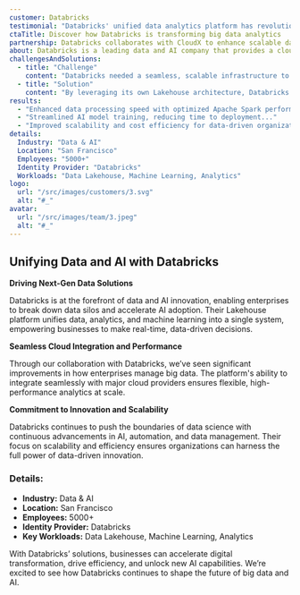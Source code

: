 ```yaml
---
customer: Databricks
testimonial: "Databricks' unified data analytics platform has revolutionized how we process and analyze big data, enabling faster insights and more efficient decision-making."
ctaTitle: Discover how Databricks is transforming big data analytics
partnership: Databricks collaborates with CloudX to enhance scalable data solutions.
about: Databricks is a leading data and AI company that provides a cloud-based analytics platform. Their solutions help organizations unify data, analytics, and AI to drive business innovation.
challengesAndSolutions:
  - title: "Challenge"
    content: "Databricks needed a seamless, scalable infrastructure to support growing data volumes and accelerate machine learning workloads."
  - title: "Solution"
    content: "By leveraging its own Lakehouse architecture, Databricks provided a unified platform that simplifies data management, enhances analytics, and optimizes machine learning pipelines."
results:
  - "Enhanced data processing speed with optimized Apache Spark performance..."
  - "Streamlined AI model training, reducing time to deployment..."
  - "Improved scalability and cost efficiency for data-driven organizations..."
details:
  Industry: "Data & AI"
  Location: "San Francisco"
  Employees: "5000+"
  Identity Provider: "Databricks"
  Workloads: "Data Lakehouse, Machine Learning, Analytics"
logo:
  url: "/src/images/customers/3.svg"
  alt: "#_"
avatar:
  url: "/src/images/team/3.jpeg"
  alt: "#_"
---
```


## Unifying Data and AI with Databricks

**Driving Next-Gen Data Solutions**

Databricks is at the forefront of data and AI innovation, enabling enterprises to break down data silos and accelerate AI adoption. Their Lakehouse platform unifies data, analytics, and machine learning into a single system, empowering businesses to make real-time, data-driven decisions.

**Seamless Cloud Integration and Performance**

Through our collaboration with Databricks, we’ve seen significant improvements in how enterprises manage big data. The platform's ability to integrate seamlessly with major cloud providers ensures flexible, high-performance analytics at scale.

**Commitment to Innovation and Scalability**

Databricks continues to push the boundaries of data science with continuous advancements in AI, automation, and data management. Their focus on scalability and efficiency ensures organizations can harness the full power of data-driven innovation.

### **Details:**

- **Industry:** Data & AI
- **Location:** San Francisco
- **Employees:** 5000+
- **Identity Provider:** Databricks
- **Key Workloads:** Data Lakehouse, Machine Learning, Analytics

With Databricks’ solutions, businesses can accelerate digital transformation, drive efficiency, and unlock new AI capabilities. We’re excited to see how Databricks continues to shape the future of big data and AI.

